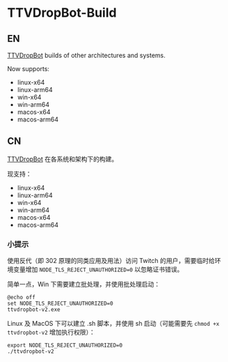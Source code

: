 # TTVDropBot-Build

## EN

[TTVDropBot](https://github.com/Zaarrg/TTVDropBot) builds of other architectures and systems.

Now supports:
* linux-x64
* linux-arm64
* win-x64
* win-arm64
* macos-x64
* macos-arm64

## CN

[TTVDropBot](https://github.com/Zaarrg/TTVDropBot) 在各系统和架构下的构建。

现支持：
* linux-x64
* linux-arm64
* win-x64
* win-arm64
* macos-x64
* macos-arm64

### 小提示

使用反代（即 302 原理的同类应用及用法）访问 Twitch 的用户，需要临时给环境变量增加 `NODE_TLS_REJECT_UNAUTHORIZED=0` 以忽略证书错误。

简单一点，Win 下需要建立批处理，并使用批处理启动：

``` batch
@echo off
set NODE_TLS_REJECT_UNAUTHORIZED=0
ttvdropbot-v2.exe
```

Linux 及 MacOS 下可以建立 .sh 脚本，并使用 sh 启动（可能需要先 `chmod +x ttvdropbot-v2` 增加执行权限）：

``` shell
export NODE_TLS_REJECT_UNAUTHORIZED=0
./ttvdropbot-v2
```